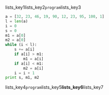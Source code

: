 lists_key1lists_key2`program`lists_key3


```python
a = [32, 23, 46, 19, 90, 12, 23, 95, 100, 1]
l = len(a)
i = 0
s = 0
m1 = a[0]
m2 = a[0]
while (i < l):
    s += a[i]
    if a[i] > m1:
        m1 = a[i]
    if a[i] < m1:
        m2 = a[i]
    i = i + 1
print s, m1, m2
```
lists_key4`program`lists_key5**lists_key6**lists_key7